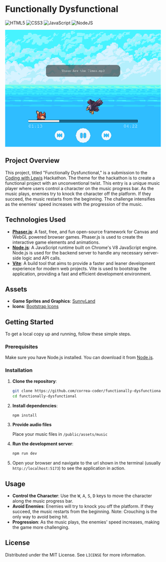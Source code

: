 # Functionally Dysfunctional

![HTML5](https://img.shields.io/badge/HTML5-E34F26?style=for-the-badge&logo=html5&logoColor=white)
![CSS3](https://img.shields.io/badge/CSS3-1572B6?style=for-the-badge&logo=css3&logoColor=white)
![JavaScript](https://img.shields.io/badge/JavaScript-F7DF1E?style=for-the-badge&logo=javascript&logoColor=black)
![NodeJS](https://img.shields.io/badge/node.js-6DA55F?style=for-the-badge&logo=node.js&logoColor=white)

![Screenshot](Screenshot.png)

## Project Overview

This project, titled "Functionally Dysfunctional," is a submission to the [Coding with Lewis](https://www.youtube.com/c/CodingwithLewis) Hackathon. The theme for the hackathon is to create a functional project with an unconventional twist. This entry is a unique music player where users control a character on the music progress bar. As the music plays, enemies try to knock the character off the platform. If they succeed, the music restarts from the beginning. The challenge intensifies as the enemies' speed increases with the progression of the music.

## Technologies Used

-   [**Phaser.js**](https://phaser.io/): A fast, free, and fun open-source framework for Canvas and WebGL powered browser games. Phaser.js is used to create the interactive game elements and animations.
-   [**Node.js**](https://nodejs.org/): A JavaScript runtime built on Chrome's V8 JavaScript engine. Node.js is used for the backend server to handle any necessary server-side logic and API calls.
-   [**Vite**](https://vitejs.dev/): A build tool that aims to provide a faster and leaner development experience for modern web projects. Vite is used to bootstrap the application, providing a fast and efficient development environment.

## Assets

-   **Game Sprites and Graphics**: [SunnyLand](https://ansimuz.itch.io/sunny-land-pixel-game-art)
-   **Icons**: [Bootstrap Icons](https://icons.getbootstrap.com)

## Getting Started

To get a local copy up and running, follow these simple steps.

### Prerequisites

Make sure you have Node.js installed. You can download it from [Node.js](https://nodejs.org/).

### Installation

1. **Clone the repository**:

    ```bash
    git clone https://github.com/correa-coder/functionally-dysfunctional.git
    cd functionally-dysfunctional
    ```

2. **Install dependencies**:

    ```bash
    npm install
    ```

3. **Provide audio files**

    Place your music files in `/public/assets/music`

4. **Run the development server**:

    ```bash
    npm run dev
    ```

5. Open your browser and navigate to the url shown in the terminal (usually `http://localhost:5173`) to see the application in action.

## Usage

-   **Control the Character**: Use the <kbd>W</kbd>, <kbd>A</kbd>, <kbd>S</kbd>, <kbd>D</kbd> keys to move the character along the music progress bar.
-   **Avoid Enemies**: Enemies will try to knock you off the platform. If they succeed, the music restarts from the beginning. Note: Crouching is the only way to avoid being hit.
-   **Progression**: As the music plays, the enemies' speed increases, making the game more challenging.

## License

Distributed under the MIT License. See `LICENSE` for more information.
